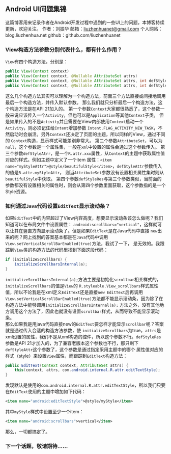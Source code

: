 ## Android UI问题集锦
这篇博客用来记录作者在Android开发过程中遇到的一些UI上的问题，本博客持续更新，欢迎关注。
作者：刘振华  邮箱：liuzhenhuanet@gmail.com  个人网站：blog.liuzhenhua.net  github：github.com/liuzhenhuanet

### View构造方法参数分别代表什么，都有什么作用？
`View`有四个构造方法，分别是：
```java
public View(Context context)
public View(Context context, @Nullable AttributeSet attrs)
public View(Context context, @Nullable AttributeSet attrs, int defStyleAttr)
public View(Context context, @Nullable AttributeSet attrs, int defStyleAttr, int defStyleRes)
```
这么几个构造方法其实可以理解为一个构造方法，前面三个方法直接或间接地调用最后一个构造方法，并传入默认参数。
那么我们就只分析最后一个构造方法，这个构造方法是在API 21加入的。
第一个参数`Context`大家都很熟悉了，这个参数一般来说应该传入一个`Activity`，但也可以是`Application`等其他`Context`子类，
但是如果传入的不是`Activity`并且需要在View内部使用`Context`启动一个`Activity`，则必须记住给`Intent`增加参数
`Intent.FLAG_ACTIVITY_NEW_TASK`，不然启动时会崩溃。另外`Context`还决定了页面的主题，所以同样的View，通过不同的
`Context`构造，显示样式可能差别非常大。
第二个参数`AttributeSet`，可以为`null`，这个参数是一个属性集，一般在`xml`中设置的属性会通过这个参数传入。
第三个参数`defStyleAtrr`，是一个`R.attr.xxx`属性，从`Context`的主题中获取属性值对应的样式。例如主题中定义了一个item
属性：`<item name="myStyleAttr">@style/beautifulStyle</item>`，`defStyleAttr`参数传入的值是`R.attr.myStyleAttr`，
则当`AttributeSet`参数没有设置相关属性集时则从`beautifulStyle`中获取。
第四个参数`defStyleRes`与第三个参数类似，当前面的参数都没有设置相关的属性时，则会从第四个参数里面获取，这个参数指的是一个
Style资源。

### 如何通过`Java`代码设置`EditText`显示滚动条？
如果`EditText`中的内容超过了View内容高度，想要显示滚动条该怎么做呢？我们知道可以在布局文件中设置属性：
`android:scrollbars="vertical"`，这样就可以让其在竖直方向显示滚动条了。但是如果`EditText`是在Java代码中直接
`new`出来的呢？网上找到的答案基本都是在`Java`代码中调用`View.setVerticalScrollBarEnabled(true)`方法，我试了一下，
是无效的。我跟踪到`View`类的构造方法的代码里找到下面这段代码：
```java
if (initializeScrollbars) {
    initializeScrollbarsInternal(a);
}
```
`initializeScrollbarsInternal(a);`方法主要是初始化`scrollbar`相关样式的，`initializeScrollbars`的值是`View`的
`R.styleable.View_scrollbars`样式属性值，所以不论我是在xml定义`EditText`还是直接`new EditText`后再调用
`View.setVerticalScrollBarEnabled(true)`方法都不能显示滚动条，因为除了在构造方法中能够调用`initializeScrollbarsInternal(a);`
方法之外，没有其他地方调用这个方法了，因此也就没有设置`scrollbar`样式，从而导致不能显示滚动条。  
那么如果我是用java代码直接new的`EditText`要怎样才能显示`scrollbar`呢？答案就是通过传入合适的构造方法参数，使
`initializeScrollbars`为true，`attrs`是xml设置的属性，我们不是从xml构造的控件，所以这个参数不行。`defStyleRes`
参数是API 21才加入的，为了兼容老版本这个参数也不行，那只剩下`defStyleAttr`这个参数了，这个参数是通过指定采用主题中的哪个
属性值对应的样式（style）来设置`View`属性，而跟踪到`EditText`构造方法：
```java
public EditText(Context context, AttributeSet attrs) {
    this(context, attrs, com.android.internal.R.attr.editTextStyle);
}
```
发现默认是使用的`com.android.internal.R.attr.editTextStyle`，所以我们只要在`EditText`使用的主题中增加如下代码：
```xml
<item name="android:editTextStyle">@style/myStyle</item>
```
其中`myStyle`样式中设置至少一个item：
```xml
<item name="android:scrollbars">vertical</item>
```
那么，一切都搞定了。

### 下一个话题，敬请期待……